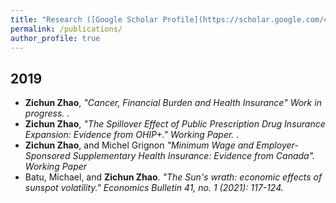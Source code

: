 ```yaml
---
title: "Research ([Google Scholar Profile](https://scholar.google.com/citations?user=6-cTZxkAAAAJ&hl=en))"
permalink: /publications/
author_profile: true
---
```

## 2019
* <b>Zichun Zhao</b>, <i>"Cancer, Financial Burden and Health Insurance" Work in progress. </i>.<br>
* <b>Zichun Zhao</b>, <i>"The Spillover Effect of Public Prescription Drug Insurance Expansion: Evidence from OHIP+." Working Paper. </i>.<br>
* <b>Zichun Zhao</b>, and Michel Grignon  <i>"Minimum Wage and Employer-Sponsored Supplementary Health Insurance: Evidence from Canada". Working Paper</i><br>
* Batu, Michael, and <b>Zichun Zhao</b>.  <i>"The Sun's wrath: economic effects of sunspot volatility." Economics Bulletin 41, no. 1 (2021): 117-124.</i><br>






